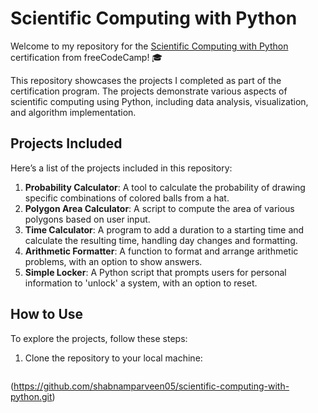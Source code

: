 # Scientific Computing with Python

Welcome to my repository for the [Scientific Computing with Python](https://freecodecamp.org/certification/fcc09c77169-264e-4f13-913e-e87982783eb8/scientific-computing-with-python-v7) certification from freeCodeCamp! 🎓

This repository showcases the projects I completed as part of the certification program. The projects demonstrate various aspects of scientific computing using Python, including data analysis, visualization, and algorithm implementation.

## Projects Included

Here’s a list of the projects included in this repository:

1. **Probability Calculator**: A tool to calculate the probability of drawing specific combinations of colored balls from a hat.
2. **Polygon Area Calculator**: A script to compute the area of various polygons based on user input.
3. **Time Calculator**: A program to add a duration to a starting time and calculate the resulting time, handling day changes and formatting.
4. **Arithmetic Formatter**: A function to format and arrange arithmetic problems, with an option to show answers.
5. **Simple Locker**: A Python script that prompts users for personal information to 'unlock' a system, with an option to reset.

## How to Use

To explore the projects, follow these steps:

1. Clone the repository to your local machine:
   ```bash
  (https://github.com/shabnamparveen05/scientific-computing-with-python.git)

